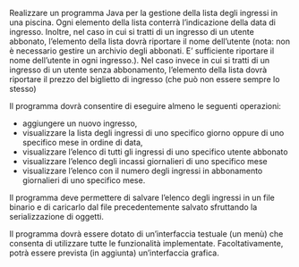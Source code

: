 Realizzare un programma Java per la gestione della lista degli ingressi in una piscina. Ogni elemento della lista conterrà l’indicazione della data di ingresso. 
Inoltre, nel caso in cui si tratti di un ingresso di un utente abbonato, l’elemento della lista dovrà riportare il nome dell’utente 
(nota: non è necessario gestire un archivio degli abbonati. E’ sufficiente riportare il nome dell’utente in ogni ingresso.). 
Nel caso invece in cui si tratti di un ingresso di un utente senza abbonamento, l’elemento della lista dovrà riportare il prezzo del biglietto di ingresso (che può non essere sempre lo stesso)

Il programma dovrà consentire di eseguire almeno le seguenti operazioni: 
- aggiungere un nuovo ingresso,
- visualizzare la lista degli ingressi di uno specifico giorno oppure di uno specifico mese in ordine di data,
- visualizzare l’elenco di tutti gli ingressi di uno specifico utente abbonato
- visualizzare l’elenco degli incassi giornalieri di uno specifico mese
- visualizzare l’elenco con il numero degli ingressi in abbonamento giornalieri di uno specifico mese.

Il programma deve permettere di salvare l’elenco degli ingressi in un file binario e di caricarlo dal file
precedentemente salvato sfruttando la serializzazione di oggetti.

Il programma dovrà essere dotato di un’interfaccia testuale (un menù) che consenta di utilizzare tutte
le funzionalità implementate. Facoltativamente, potrà essere prevista (in aggiunta) un’interfaccia grafica.
